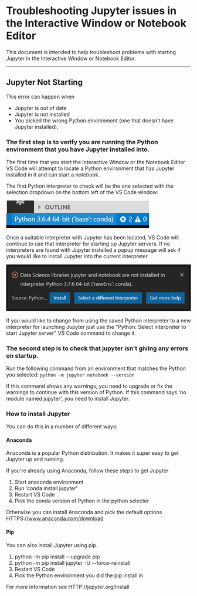 # Troubleshooting Jupyter issues in the Interactive Window or Notebook Editor

This document is intended to help troubleshoot problems with starting Jupyter in
the Interactive Window or Notebook Editor.

---

## Jupyter Not Starting

This error can happen when

- Jupyter is out of date
- Jupyter is not installed
- You picked the wrong Python environment (one that doesn't have Jupyter
  installed).

### The first step is to verify you are running the Python environment that you have Jupyter installed into.

The first time that you start the Interactive Window or the Notebook Editor VS
Code will attempt to locate a Python environment that has Jupyter installed in
it and can start a notebook.

The first Python interpreter to check will be the one selected with the
selection dropdown on the bottom left of the VS Code window:

![`selector`](https://github.com/microsoft/vscode-jupyter/blob/v2023.8.100/resources/PythonSelector.png?raw=true)

Once a suitable interpreter with Jupyter has been located, VS Code will continue
to use that interpreter for starting up Jupyter servers. If no interpreters are
found with Jupyter installed a popup message will ask if you would like to
install Jupyter into the current interpreter.

![`install Jupyter`](https://github.com/microsoft/vscode-jupyter/blob/v2023.8.100/resources/InstallJupyter.png?raw=true)

If you would like to change from using the saved Python interpreter to a new
interpreter for launching Jupyter just use the "Python: Select interpreter to
start Jupyter server" VS Code command to change it.

### The second step is to check that jupyter isn't giving any errors on startup.

Run the following command from an environment that matches the Python you
selected: `python -m jupyter notebook --version`

If this command shows any warnings, you need to upgrade or fix the warnings to
continue with this version of Python. If this command says 'no module named
jupyter', you need to install Jupyter.

### How to install Jupyter

You can do this in a number of different ways:

#### Anaconda

Anaconda is a popular Python distribution. It makes it super easy to get Jupyter
up and running.

If you're already using Anaconda, follow these steps to get Jupyter

1. Start anaconda environment
1. Run 'conda install jupyter'
1. Restart VS Code
1. Pick the conda version of Python in the python selector

Otherwise you can install Anaconda and pick the default options
HTTPS://www.anaconda.com/download

#### Pip

You can also install Jupyter using pip.

1. python -m pip install --upgrade pip
1. python -m pip install jupyter -U --force-reinstall
1. Restart VS Code
1. Pick the Python environment you did the pip install in

For more information see HTTP://jupyter.org/install
